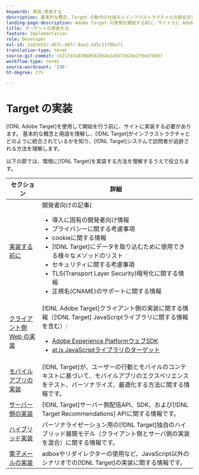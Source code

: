 ```yaml
---
keywords: 実装;実装する
description: 基本的な概念、Target の動作の仕組みとインフラストラクチャとの統合方法、訪問者の追跡方法を理解します。
landing-page-description: Adobe Target の使用を開始する前に、サイト上に Adobe Target を実装し、いくつかの基本的な概念や用語と Target の仕組みを理解する必要があります。
title: ターゲットの実装方法
feature: Implementation
role: Developer
exl-id: 2ad3d33c-467c-48fc-8aa2-4d5c21708a71
translation-type: tm+mt
source-git-commit: cb21fd3183900502db4e2a5b73924e2f9ebf8d97
workflow-type: tm+mt
source-wordcount: '236'
ht-degree: 27%

---
```


# Target の実装

[!DNL Adobe Target]を使用して開始を行う前に、サイトに実装する必要があります。 基本的な概念と用語を理解し、[!DNL Target]がインフラストラクチャとどのように統合されているかを知り、[!DNL Target]システムで訪問者が追跡される方法を理解します。

以下の節では、環境に[!DNL Target]を実装する方法を理解するうえで役立ちます。

| セクション | 詳細 |
| --- | --- |
| [実装する前に](c-considerations-before-you-implement-target/considerations-before-you-implement-target.md) | 開発者向けの記事(<ul><li>導入に固有の開発者向け情報</li><li>プライバシーに関する考慮事項</li><li>cookieに関する情報<li>[!DNL Target]にデータを取り込むために使用できる様々なメソッドのリスト</li><li>セキュリティに関する考慮事項</li><li>TLS(Transport Layer Security)暗号化に関する情報</li><li>正規名(CNAME)のサポートに関する情報</li></ul> |
| [クライアント側 Web の実装](/help/c-implementing-target/c-implementing-target-for-client-side-web/implement-target-for-client-side-web.md) | [!DNL Adobe Target]クライアント側の実装に関する情報（[!DNL Target] JavaScriptライブラリに関する情報を含む）:<ul><li>[Adobe Experience PlatformウェブSDK](/help/c-implementing-target/c-implementing-target-for-client-side-web/aep-web-sdk.md)</li><li>[at.js JavaScriptライブラリのターゲット](/help/c-implementing-target/c-implementing-target-for-client-side-web/c-how-atjs-works/how-atjs-works.md)</li></ul> |
| [モバイルアプリの実装](/help/c-target-mobile-app/target-mobile-app.md) | [!DNL Target]が、ユーザーの行動とモバイルのコンテキストに基づいて、モバイルアプリのエクスペリエンスをテスト、パーソナライズ、最適化する方法に関する情報です。 |
| [サーバー側の実装](/help/c-implementing-target/c-api-and-sdk-overview/api-and-sdk-overview.md) | [!DNL Target]サーバー側配信API、SDK、および[!DNL Target Recommendations] APIに関する情報です。 |
| [ハイブリッド実装](/help/c-implementing-target/hybrid-implementation.md) | パーソナライゼーション用の[!DNL Target]独自のハイブリッド展開モデル（クライアント側とサーバ側の実装を混合）に関する情報です。 |
| [電子メールの実装](c-non-javascript-based-implementation/non-javascript-based-implementation.md) | adboxやリダイレクターの使用など、JavaScript以外のシナリオでの[!DNL Target]の実装に関する情報です。 |
